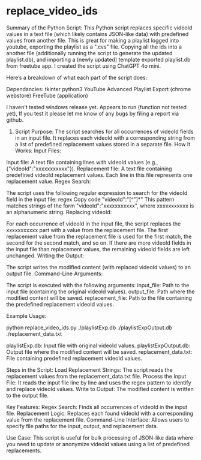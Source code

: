 # replace_video_ids
Summary of the Python Script:
This Python script replaces specific videoId values in a text file (which likely contains JSON-like data) with predefined values from another file. This is great for making a playlist logged into youtube, exporting the playlist as a ".cvs" file. Copying all the ids into a another file (additionally running the script to generate the updated playlist.db), and importing a (newly updated) template exported playlist.db from freetube app. I created the script using ChatGPT 4o mini.

Here’s a breakdown of what each part of the script does:

Dependancies:
tkinter
python3
YouTube Advanced Playlist Export (chrome webstore)
FreeTube (application)

I haven't tested windows release yet. Appears to run (function not tested yet), If you test it please let me know of any bugs by filing a report via github.

1. Script Purpose:
The script searches for all occurrences of videoId fields in an input file.
It replaces each videoId with a corresponding string from a list of predefined replacement values stored in a separate file.
How It Works:
Input Files:

Input file: A text file containing lines with videoId values (e.g., {"videoId":"xxxxxxxxxxx"}).
Replacement file: A text file containing predefined videoId replacement values. Each line in this file represents one replacement value.
Regex Search:

The script uses the following regular expression to search for the videoId field in the input file:
regex
Copy code
"videoId":"[^"]*"
This pattern matches strings of the form "videoId":"xxxxxxxxxxx", where xxxxxxxxxxx is an alphanumeric string.
Replacing videoId:

For each occurrence of videoId in the input file, the script replaces the xxxxxxxxxxx part with a value from the replacement file.
The first replacement value from the replacement file is used for the first match, the second for the second match, and so on.
If there are more videoId fields in the input file than replacement values, the remaining videoId fields are left unchanged.
Writing the Output:

The script writes the modified content (with replaced videoId values) to an output file.
Command-Line Arguments:

The script is executed with the following arguments:
input_file: Path to the input file (containing the original videoId values).
output_file: Path where the modified content will be saved.
replacement_file: Path to the file containing the predefined replacement videoId values.

Example Usage:

python replace_video_ids.py ./playlistExp.db ./playlistExpOutput.db ./replacement_data.txt

playlistExp.db: Input file with original videoId values.
playlistExpOutput.db: Output file where the modified content will be saved.
replacement_data.txt: File containing predefined replacement videoId values.

Steps in the Script:
Load Replacement Strings: The script reads the replacement values from the replacement_data.txt file.
Process the Input File: It reads the input file line by line and uses the regex pattern to identify and replace videoId values.
Write to Output: The modified content is written to the output file.

Key Features:
Regex Search: Finds all occurrences of videoId in the input file.
Replacement Logic: Replaces each found videoId with a corresponding value from the replacement file.
Command-Line Interface: Allows users to specify file paths for the input, output, and replacement data.

Use Case:
This script is useful for bulk processing of JSON-like data where you need to update or anonymize videoId values using a list of predefined replacements.
